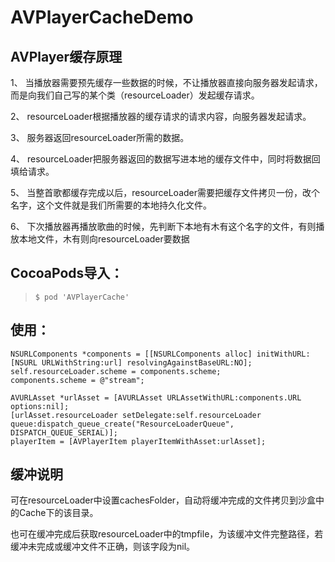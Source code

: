 # AVPlayerCacheDemo

## AVPlayer缓存原理

1、    当播放器需要预先缓存一些数据的时候，不让播放器直接向服务器发起请求，而是向我们自己写的某个类（resourceLoader）发起缓存请求。

2、    resourceLoader根据播放器的缓存请求的请求内容，向服务器发起请求。

3、    服务器返回resourceLoader所需的数据。

4、    resourceLoader把服务器返回的数据写进本地的缓存文件中，同时将数据回填给请求。

5、    当整首歌都缓存完成以后，resourceLoader需要把缓存文件拷贝一份，改个名字，这个文件就是我们所需要的本地持久化文件。

6、    下次播放器再播放歌曲的时候，先判断下本地有木有这个名字的文件，有则播放本地文件，木有则向resourceLoader要数据


## CocoaPods导入：

>`$ pod 'AVPlayerCache'`



## 使用：
```obj-c
NSURLComponents *components = [[NSURLComponents alloc] initWithURL:[NSURL URLWithString:url] resolvingAgainstBaseURL:NO];
self.resourceLoader.scheme = components.scheme;
components.scheme = @"stream";

AVURLAsset *urlAsset = [AVURLAsset URLAssetWithURL:components.URL options:nil];
[urlAsset.resourceLoader setDelegate:self.resourceLoader queue:dispatch_queue_create("ResourceLoaderQueue", DISPATCH_QUEUE_SERIAL)];
playerItem = [AVPlayerItem playerItemWithAsset:urlAsset];
```

## 缓冲说明

可在resourceLoader中设置cachesFolder，自动将缓冲完成的文件拷贝到沙盒中的Cache下的该目录。

也可在缓冲完成后获取resourceLoader中的tmpfile，为该缓冲文件完整路径，若缓冲未完成或缓冲文件不正确，则该字段为nil。
